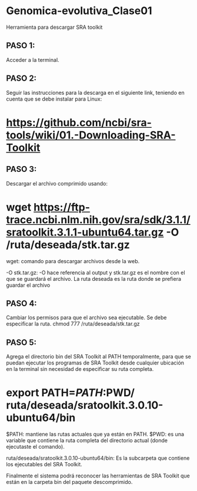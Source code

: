 # Genomica-evolutiva_Clase01
Herramienta para descargar SRA toolkit
## PASO 1: 
Acceder a la terminal.
## PASO 2: 
Seguir las instrucciones para la descarga en el siguiente link, teniendo en cuenta que se debe instalar para Linux:
# https://github.com/ncbi/sra-tools/wiki/01.-Downloading-SRA-Toolkit
## PASO 3:
Descargar el archivo comprimido usando:
# wget https://ftp-trace.ncbi.nlm.nih.gov/sra/sdk/3.1.1/sratoolkit.3.1.1-ubuntu64.tar.gz -O /ruta/deseada/stk.tar.gz
wget: comando para descargar archivos desde la web.

-O stk.tar.gz: -O hace referencia al output y stk.tar.gz es el nombre con el que se guardará el archivo. La ruta deseada es la ruta donde se prefiera guardar el archivo
## PASO 4: 
Cambiar los permisos para que el archivo sea ejecutable. Se debe especificar la ruta. 
chmod 777 /ruta/deseada/stk.tar.gz
## PASO 5: 
Agrega el directorio bin del SRA Toolkit al PATH temporalmente, para que se puedan ejecutar los programas de SRA Toolkit desde cualquier ubicación en la terminal sin necesidad de especificar su ruta completa.
# export PATH=$PATH:$PWD/ ruta/deseada/sratoolkit.3.0.10-ubuntu64/bin
$PATH: mantiene las rutas actuales que ya están en PATH.
$PWD: es una variable que contiene la ruta completa del directorio actual (donde ejecutaste el comando).

ruta/deseada/sratoolkit.3.0.10-ubuntu64/bin: Es la subcarpeta que contiene los ejecutables del SRA Toolkit.

Finalmente el sistema podrá reconocer las herramientas de SRA Toolkit que están en la carpeta bin del paquete descomprimido.



